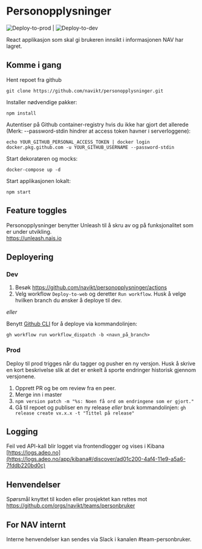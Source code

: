 # Personopplysninger

![Deploy-to-prod](https://github.com/navikt/personopplysninger/workflows/Deploy-to-prod/badge.svg) | ![Deploy-to-dev](https://github.com/navikt/personopplysninger/workflows/Deploy-to-dev/badge.svg)

React applikasjon som skal gi brukeren innsikt i informasjonen NAV har lagret.

## Komme i gang

Hent repoet fra github

`git clone https://github.com/navikt/personopplysninger.git`

Installer nødvendige pakker:

`npm install`

Autentiser på Github container-registry hvis du ikke har gjort det allerede
(Merk: --password-stdin hindrer at access token havner i serverloggene):

`echo YOUR_GITHUB_PERSONAL_ACCESS_TOKEN | docker login docker.pkg.github.com -u YOUR_GITHUB_USERNAME --password-stdin`

Start dekoratøren og mocks:

`docker-compose up -d`

Start applikasjonen lokalt:

`npm start`

## Feature toggles

Personopplysninger benytter Unleash til å skru av og på funksjonalitet som er under utvikling.<br>
https://unleash.nais.io

## Deployering

### Dev

1. Besøk https://github.com/navikt/personopplysninger/actions
2. Velg workflow `Deploy-to-web` og deretter `Run workflow`. Husk å velge hvilken branch du ønsker å deploye til dev.

_eller_

Benytt [Github CLI](https://cli.github.com/) for å deploye via kommandolinjen:

`gh workflow run workflow_dispatch -b <navn_på_branch>`

### Prod

Deploy til prod trigges når du tagger og pusher en ny versjon. Husk å skrive en kort beskrivelse slik at det er enkelt å sporte endringer historisk gjennom versjonene.

1. Opprett PR og be om review fra en peer.
2. Merge inn i master
3. `npm version patch -m "%s: Noen få ord om endringene som er gjort."`
4. Gå til repoet og publiser en ny release _eller_ bruk kommandolinjen: `gh release create vx.x.x -t "Tittel på release"`

## Logging

Feil ved API-kall blir logget via frontendlogger og vises i Kibana<br>
[https://logs.adeo.no](https://logs.adeo.no/app/kibana#/discover/ad01c200-4af4-11e9-a5a6-7fddb220bd0c)

## Henvendelser

Spørsmål knyttet til koden eller prosjektet kan rettes mot https://github.com/orgs/navikt/teams/personbruker

## For NAV internt

Interne henvendelser kan sendes via Slack i kanalen #team-personbruker.
